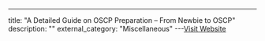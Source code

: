 ---
title: "A Detailed Guide on OSCP Preparation – From Newbie to OSCP"
description: ""
external_category: "Miscellaneous"
---[Visit Website](http://niiconsulting.com/checkmate/2017/06/a-detail-guide-on-oscp-preparation-from-newbie-to-oscp/)

